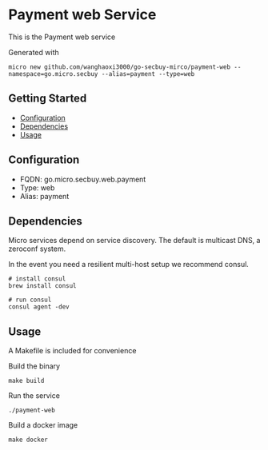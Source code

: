 # Payment web Service

This is the Payment web service

Generated with

```
micro new github.com/wanghaoxi3000/go-secbuy-mirco/payment-web --namespace=go.micro.secbuy --alias=payment --type=web
```

## Getting Started

- [Configuration](#configuration)
- [Dependencies](#dependencies)
- [Usage](#usage)

## Configuration

- FQDN: go.micro.secbuy.web.payment
- Type: web
- Alias: payment

## Dependencies

Micro services depend on service discovery. The default is multicast DNS, a zeroconf system.

In the event you need a resilient multi-host setup we recommend consul.

```
# install consul
brew install consul

# run consul
consul agent -dev
```

## Usage

A Makefile is included for convenience

Build the binary

```
make build
```

Run the service
```
./payment-web
```

Build a docker image
```
make docker
```